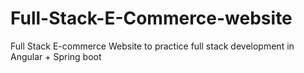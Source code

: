 # Full-Stack-E-Commerce-website
Full Stack E-commerce Website to practice full stack development in Angular + Spring boot
